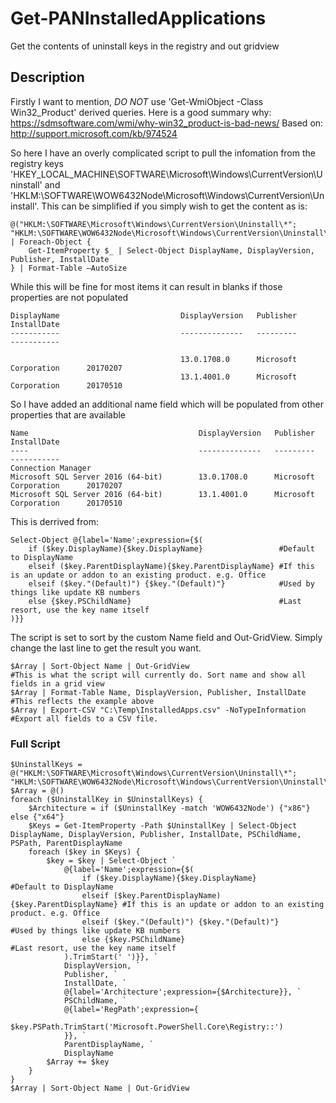 # Get-PANInstalledApplications
Get the contents of uninstall keys in the registry and out gridview

## Description
Firstly I want to mention, *DO NOT* use 'Get-WmiObject -Class Win32_Product' derived queries. Here is a good summary why:
https://sdmsoftware.com/wmi/why-win32_product-is-bad-news/
Based on: http://support.microsoft.com/kb/974524

So here I have an overly complicated script to pull the infomation from the registry keys 'HKEY_LOCAL_MACHINE\SOFTWARE\Microsoft\Windows\CurrentVersion\Uninstall' and 'HKLM:\SOFTWARE\WOW6432Node\Microsoft\Windows\CurrentVersion\Uninstall'. This can be simplified if you simply wish to get the content as is:

    @("HKLM:\SOFTWARE\Microsoft\Windows\CurrentVersion\Uninstall\*"; "HKLM:\SOFTWARE\WOW6432Node\Microsoft\Windows\CurrentVersion\Uninstall\*") | Foreach-Object {
        Get-ItemProperty $_ | Select-Object DisplayName, DisplayVersion, Publisher, InstallDate
    } | Format-Table –AutoSize
    
While this will be fine for most items it can result in blanks if those properties are not populated

    DisplayName                           DisplayVersion   Publisher                  InstallDate
    -----------                           --------------   ---------                  -----------

                                          13.0.1708.0      Microsoft Corporation      20170207   
                                          13.1.4001.0      Microsoft Corporation      20170510   
                                          
So I have added an additional name field which will be populated from other properties that are available

    Name                                      DisplayVersion   Publisher                  InstallDate
    ----                                      --------------   ---------                  -----------
    Connection Manager                                                                                                                              
    Microsoft SQL Server 2016 (64-bit)        13.0.1708.0      Microsoft Corporation      20170207   
    Microsoft SQL Server 2016 (64-bit)        13.1.4001.0      Microsoft Corporation      20170510   

This is derrived from:

    Select-Object @{label='Name';expression={$(
        if ($key.DisplayName){$key.DisplayName}                 #Default to DisplayName
        elseif ($key.ParentDisplayName){$key.ParentDisplayName} #If this is an update or addon to an existing product. e.g. Office
        elseif ($key."(Default)") {$key."(Default)"}            #Used by things like update KB numbers
        else {$key.PSChildName}                                 #Last resort, use the key name itself
    )}}
    
The script is set to sort by the custom Name field and Out-GridView. Simply change the last line to get the result you want.

    $Array | Sort-Object Name | Out-GridView                            #This is what the script will currently do. Sort name and show all fields in a grid view
    $Array | Format-Table Name, DisplayVersion, Publisher, InstallDate  #This reflects the example above
    $Array | Export-CSV "C:\Temp\InstalledApps.csv" -NoTypeInformation  #Export all fields to a CSV file.
    
### Full Script

    $UninstallKeys = @("HKLM:\SOFTWARE\Microsoft\Windows\CurrentVersion\Uninstall\*"; "HKLM:\SOFTWARE\WOW6432Node\Microsoft\Windows\CurrentVersion\Uninstall\*")
    $Array = @()
    foreach ($UninstallKey in $UninstallKeys) {
        $Architecture = if ($UninstallKey -match 'WOW6432Node') {"x86"} else {"x64"}
        $Keys = Get-ItemProperty -Path $UninstallKey | Select-Object DisplayName, DisplayVersion, Publisher, InstallDate, PSChildName, PSPath, ParentDisplayName
        foreach ($key in $Keys) {
            $key = $key | Select-Object `
                @{label='Name';expression={$(
                    if ($key.DisplayName){$key.DisplayName}                 #Default to DisplayName
                    elseif ($key.ParentDisplayName){$key.ParentDisplayName} #If this is an update or addon to an existing product. e.g. Office
                    elseif ($key."(Default)") {$key."(Default)"}            #Used by things like update KB numbers
                    else {$key.PSChildName}                                 #Last resort, use the key name itself
                ).TrimStart(' ')}}, `
                DisplayVersion, `
                Publisher, `
                InstallDate, `
                @{label='Architecture';expression={$Architecture}}, `
                PSChildName, `
                @{label='RegPath';expression={
                    $key.PSPath.TrimStart('Microsoft.PowerShell.Core\Registry::')
                }}, `
                ParentDisplayName, `
                DisplayName
            $Array += $key
        }
    }
    $Array | Sort-Object Name | Out-GridView
